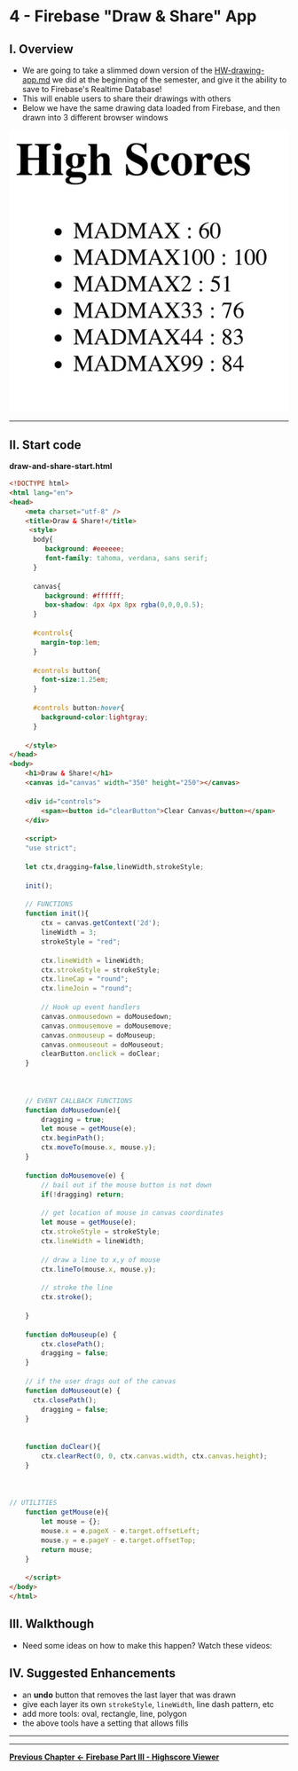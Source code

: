 # 4 - Firebase "Draw & Share" App

## I. Overview

- We are going to take a slimmed down version of the [HW-drawing-app.md](./HW-drawing-app.md) we did at the beginning of the semester, and give it the  ability to save to Firebase's Realtime Database!
- This will enable users to share their drawings with others
- Below we have the same drawing data loaded from Firebase, and then drawn into 3 different browser windows

![screenshot](./_images/firebase-13.jpg)

<hr>

## II. Start code


**draw-and-share-start.html**

```html
<!DOCTYPE html>
<html lang="en">
<head>
	<meta charset="utf-8" />
	<title>Draw & Share!</title>
	 <style>
      body{
         background: #eeeeee;
         font-family: tahoma, verdana, sans serif;
      }

      canvas{
         background: #ffffff;
         box-shadow: 4px 4px 8px rgba(0,0,0,0.5);
      }
      
      #controls{
      	margin-top:1em;
      }
      
      #controls button{
      	font-size:1.25em;
      }
      
      #controls button:hover{
      	background-color:lightgray;
      }
     
    </style>
</head>
<body>
	<h1>Draw & Share!</h1>
	<canvas id="canvas" width="350" height="250"></canvas>
	
	<div id="controls">
		<span><button id="clearButton">Clear Canvas</button></span>
	</div>

	<script>
	"use strict";
	
	let ctx,dragging=false,lineWidth,strokeStyle;
	
	init();

	// FUNCTIONS
	function init(){
		ctx = canvas.getContext('2d');
		lineWidth = 3;
		strokeStyle = "red";
		
		ctx.lineWidth = lineWidth;
		ctx.strokeStyle = strokeStyle;
		ctx.lineCap = "round"; 
		ctx.lineJoin = "round";
		
		// Hook up event handlers
		canvas.onmousedown = doMousedown;
		canvas.onmousemove = doMousemove;
		canvas.onmouseup = doMouseup;
		canvas.onmouseout = doMouseout;
		clearButton.onclick = doClear;
	}
	
	
	
	// EVENT CALLBACK FUNCTIONS
	function doMousedown(e){
		dragging = true;
		let mouse = getMouse(e);
		ctx.beginPath();
		ctx.moveTo(mouse.x, mouse.y);
	}
	
	function doMousemove(e) {
		// bail out if the mouse button is not down
		if(!dragging) return;
		
		// get location of mouse in canvas coordinates
		let mouse = getMouse(e);
		ctx.strokeStyle = strokeStyle;
		ctx.lineWidth = lineWidth;
		
		// draw a line to x,y of mouse
		ctx.lineTo(mouse.x, mouse.y);
		
		// stroke the line
		ctx.stroke();

	}
	
	function doMouseup(e) {
		ctx.closePath();
		dragging = false;
	}
	
	// if the user drags out of the canvas
	function doMouseout(e) {
	  ctx.closePath();
		dragging = false;
	}

	
	function doClear(){
		ctx.clearRect(0, 0, ctx.canvas.width, ctx.canvas.height);
	}
	
	

// UTILITIES
	function getMouse(e){
		let mouse = {};
		mouse.x = e.pageX - e.target.offsetLeft;
		mouse.y = e.pageY - e.target.offsetTop;
		return mouse;
	}
	
	</script>
</body>
</html>
```

## III. Walkthough

- Need some ideas on how to make this happen? Watch these videos:


## IV. Suggested Enhancements

- an **undo** button that removes the last layer that was drawn
- give each layer its own `strokeStyle`, `lineWidth`, line dash pattern,  etc
- add more tools: oval, rectangle, line, polygon
- the above tools have a setting that allows fills

<hr><hr>

**[Previous Chapter <- Firebase Part III - Highscore Viewer](firebase-3.md)**
